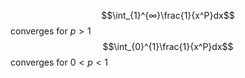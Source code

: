 $$\int_{1}^{∞}\frac{1}{x^P}dx$$
converges for $p>1$ $$\int_{0}^{1}\frac{1}{x^P}dx$$
converges for $0\lt{p}\lt{1}$